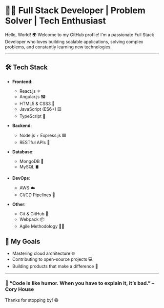 
# 👨‍💻 Full Stack Developer | Problem Solver | Tech Enthusiast

Hello, World! 🌍 Welcome to my GitHub profile! I'm a passionate Full Stack Developer who loves building scalable applications, solving complex problems, and constantly learning new technologies.

---

## 🛠️ Tech Stack

- **Frontend**: 
  - React.js ⚛️
  - Angular.js 🖼️
  - HTML5 & CSS3 🎨
  - JavaScript (ES6+) 🟨
  - TypeScript 🚀
  
- **Backend**: 
  - Node.js + Express.js 🟩
  - RESTful APIs 🔗

- **Database**:
 
  - MongoDB 🍃
  - MySQL 🛢️

- **DevOps**:
  
  - AWS ☁️
  - CI/CD Pipelines 🚚

- **Other**:
  - Git & GitHub 🌱
  - Webpack 📦
  - Agile Methodology 🏃‍♂️


## 🎯 My Goals

- Mastering cloud architecture 🌐
- Contributing to open-source projects 💻
- Building products that make a difference 🚀

---


### 🚀 “Code is like humor. When you have to explain it, it’s bad.” – Cory House

Thanks for stopping by! 😄
